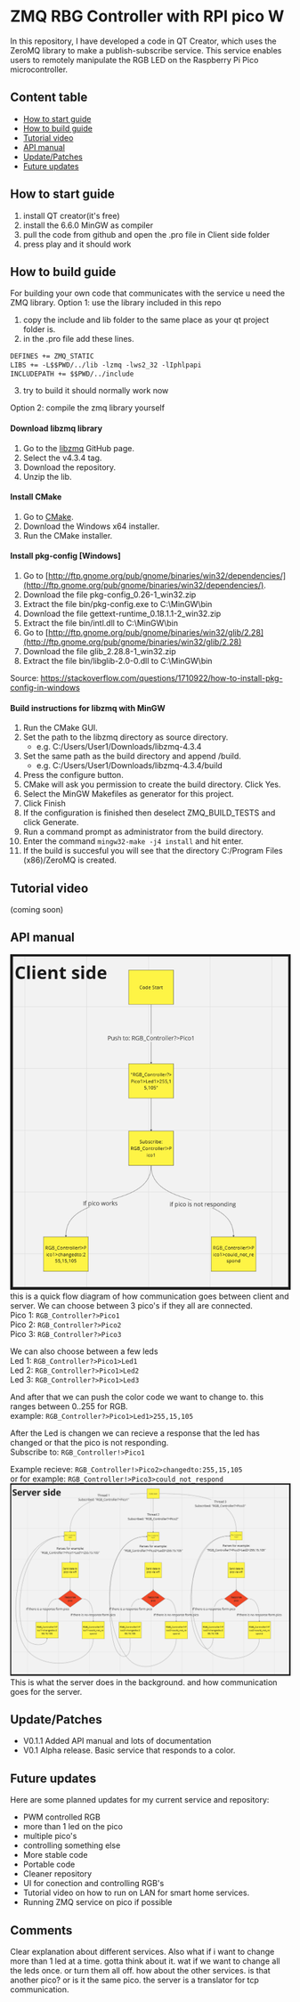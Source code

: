 # ZMQ RBG Controller with RPI pico W

In this repository, I have developed a code in QT Creator, which uses the ZeroMQ library to make a publish-subscribe service. This service enables users to remotely manipulate the RGB LED on the Raspberry Pi Pico microcontroller.

## Content table
- [How to start guide](#how-to-start-guide)
- [How to build guide](#how-to-build-guide)
- [Tutorial video](#tutorial-video)
- [API manual](#api-manual)
- [Update/Patches](#updatepatches) 
- [Future updates ](#future-updates)


##  How to start guide
1. install QT creator(it's free)
2. install the 6.6.0 MinGW as compiler
3. pull the code from github and open the .pro file in Client side folder
4. press play and it should work 

## How to build guide
For building your own code that communicates with the service u need the ZMQ library.
Option 1: use the library included in this repo
1. copy the include and lib folder to the same place as your qt project folder is.
2. in the .pro file add these lines.
```
DEFINES += ZMQ_STATIC
LIBS += -L$$PWD/../lib -lzmq -lws2_32 -lIphlpapi
INCLUDEPATH += $$PWD/../include
```
3. try to build it should normally work now


Option 2: compile the zmq library yourself

#### Download libzmq library
1. Go to the [libzmq](https://github.com/zeromq/libzmq) GitHub page.
2. Select the v4.3.4 tag.
3. Download the repository.
4. Unzip the lib.

#### Install CMake
1. Go to [CMake](https://cmake.org/).
2. Download the Windows x64 installer.
3. Run the CMake installer.

#### Install pkg-config [Windows]
1. Go to [http://ftp.gnome.org/pub/gnome/binaries/win32/dependencies/](http://ftp.gnome.org/pub/gnome/binaries/win32/dependencies/).
2. Download the file pkg-config_0.26-1_win32.zip
3. Extract the file bin/pkg-config.exe to C:\MinGW\bin
4. Download the file gettext-runtime_0.18.1.1-2_win32.zip
5. Extract the file bin/intl.dll to C:\MinGW\bin
6. Go to [http://ftp.gnome.org/pub/gnome/binaries/win32/glib/2.28](http://ftp.gnome.org/pub/gnome/binaries/win32/glib/2.28)
7. Download the file glib_2.28.8-1_win32.zip
8. Extract the file bin/libglib-2.0-0.dll to C:\MinGW\bin

Source: https://stackoverflow.com/questions/1710922/how-to-install-pkg-config-in-windows

#### Build instructions for libzmq with MinGW
1. Run the CMake GUI.
2. Set the path to the libzmq directory as source directory.
    * e.g. C:/Users/User1/Downloads/libzmq-4.3.4
3. Set the same path as the build directory and append /build.
    * e.g. C:/Users/User1/Downloads/libzmq-4.3.4/build
4. Press the configure button.
5. CMake will ask you permission to create the build directory. Click Yes.
6. Select the MinGW Makefiles as generator for this project.
7. Click Finish
8. If the configuration is finished then deselect ZMQ_BUILD_TESTS and click Generate.
9. Run a command prompt as administrator from the build directory.
10. Enter the command `mingw32-make -j4 install` and hit enter.
11. If the build is succesful you will see that the directory C:/Program Files (x86)/ZeroMQ is created.

## Tutorial video
(coming soon)

## API manual
![client side](https://github.com/RunningZeus5334/ZMQ_PICO_RGBcontroller/blob/main/resources/Schermafbeelding%202024-04-24%20223630.png)\
this is a quick flow diagram of how communication goes between client and server.
We can choose between 3 pico's if they all are connected.\
Pico 1: ``RGB_Controller?>Pico1``\
Pico 2: ``RGB_Controller?>Pico2``\
Pico 3: ``RGB_Controller?>Pico3``

We can also choose between a few leds\
Led 1: ``RGB_Controller?>Pico1>Led1``\
Led 2: ``RGB_Controller?>Pico1>Led2``\
Led 3: ``RGB_Controller?>Pico1>Led3``

And after that we can push the color code we want to change to. this ranges between 0..255 for RGB.\
example: ``RGB_Controller?>Pico1>Led1>255,15,105``

After the Led is changen we can recieve a response that the led has changed or that the pico is not responding.\
Subscribe to: ``RGB_Controller!>Pico1``

Example recieve: ``RGB_Controller!>Pico2>changedto:255,15,105``\
or for example: ``RGB_Controller!>Pico3>could_not_respond``
![server side](https://github.com/RunningZeus5334/ZMQ_PICO_RGBcontroller/blob/main/resources/Schermafbeelding%202024-04-24%20223647.png)
This is what the server does in the background. and how communication goes for the server. 

## Update/Patches 
- V0.1.1 Added API manual and lots of documentation
- V0.1 Alpha release. Basic service that responds to a color.
  

## Future updates 
Here are some planned updates for my current service and repository: 

- PWM controlled RGB
- more than 1 led on the pico
- multiple pico's
- controlling something else
- More stable code
- Portable code
- Cleaner repository
- UI for conection and controlling RGB's
- Tutorial video on how to run on LAN for smart home services.
- Running ZMQ service on pico if possible

## Comments 
Clear explanation about different services. Also what if i want to change more than 1 led at a time. gotta think about it. wat if we want to change all the leds once. or turn them all off. how about the other services. is that another pico? or is it the same pico. the server is a translator for tcp communication.  
